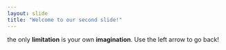 ```yaml
---
layout: slide
title: "Welcome to our second slide!"
---
```

the only **limitation** is your own **imagination**.
Use the left arrow to go back!

